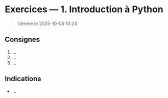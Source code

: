 # Exercices — 1. Introduction à Python
> Généré le 2025-10-06 10:24

## Consignes
1. …
2. …
3. …

## Indications
- …
